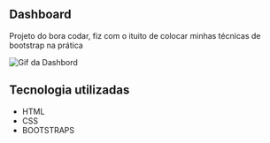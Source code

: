 ## Dashboard

 Projeto do bora codar, fiz com o ituito de colocar minhas técnicas de bootstrap na prática

 <img src="" alt="Gif da Dashbord">


 ## Tecnologia utilizadas
 - HTML
 - CSS 
 - BOOTSTRAPS